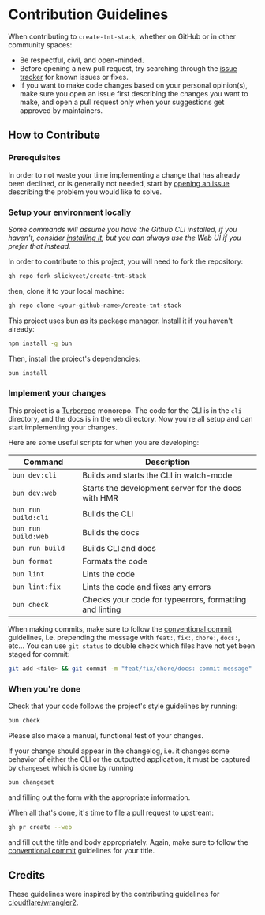 # Contribution Guidelines

When contributing to `create-tnt-stack`, whether on GitHub or in other community
spaces:

- Be respectful, civil, and open-minded.
- Before opening a new pull request, try searching through the
  [issue tracker](https://github.com/slickyeet/create-tnt-stack/issues) for
  known issues or fixes.
- If you want to make code changes based on your personal opinion(s), make sure
  you open an issue first describing the changes you want to make, and open a
  pull request only when your suggestions get approved by maintainers.

## How to Contribute

### Prerequisites

In order to not waste your time implementing a change that has already been
declined, or is generally not needed, start by
[opening an issue](https://github.com/slickyeet/create-tnt-stack/issues/new/choose)
describing the problem you would like to solve.

### Setup your environment locally

_Some commands will assume you have the Github CLI installed, if you haven't,
consider [installing it](https://github.com/cli/cli#installation), but you can
always use the Web UI if you prefer that instead._

In order to contribute to this project, you will need to fork the repository:

```bash
gh repo fork slickyeet/create-tnt-stack
```

then, clone it to your local machine:

```bash
gh repo clone <your-github-name>/create-tnt-stack
```

This project uses [bun](https://bun.sh) as its package manager. Install it if
you haven't already:

```bash
npm install -g bun
```

Then, install the project's dependencies:

```bash
bun install
```

### Implement your changes

This project is a [Turborepo](https://turbo.build/) monorepo. The code for the
CLI is in the `cli` directory, and the docs is in the `web` directory. Now
you're all setup and can start implementing your changes.

Here are some useful scripts for when you are developing:

| Command             | Description                                             |
| ------------------- | ------------------------------------------------------- |
| `bun dev:cli`       | Builds and starts the CLI in watch-mode                 |
| `bun dev:web`       | Starts the development server for the docs with HMR     |
| `bun run build:cli` | Builds the CLI                                          |
| `bun run build:web` | Builds the docs                                         |
| `bun run build`     | Builds CLI and docs                                     |
| `bun format`        | Formats the code                                        |
| `bun lint`          | Lints the code                                          |
| `bun lint:fix`      | Lints the code and fixes any errors                     |
| `bun check`         | Checks your code for typeerrors, formatting and linting |

When making commits, make sure to follow the
[conventional commit](https://www.conventionalcommits.org/en/v1.0.0/)
guidelines, i.e. prepending the message with `feat:`, `fix:`, `chore:`, `docs:`,
etc... You can use `git status` to double check which files have not yet been
staged for commit:

```bash
git add <file> && git commit -m "feat/fix/chore/docs: commit message"
```

### When you're done

Check that your code follows the project's style guidelines by running:

```bash
bun check
```

Please also make a manual, functional test of your changes.

If your change should appear in the changelog, i.e. it changes some behavior of
either the CLI or the outputted application, it must be captured by `changeset`
which is done by running

```bash
bun changeset
```

and filling out the form with the appropriate information.

When all that's done, it's time to file a pull request to upstream:

```bash
gh pr create --web
```

and fill out the title and body appropriately. Again, make sure to follow the
[conventional commit](https://www.conventionalcommits.org/en/v1.0.0/) guidelines
for your title.

## Credits

These guidelines were inspired by the contributing guidelines for
[cloudflare/wrangler2](https://github.com/cloudflare/wrangler2/blob/main/CONTRIBUTING.md).
